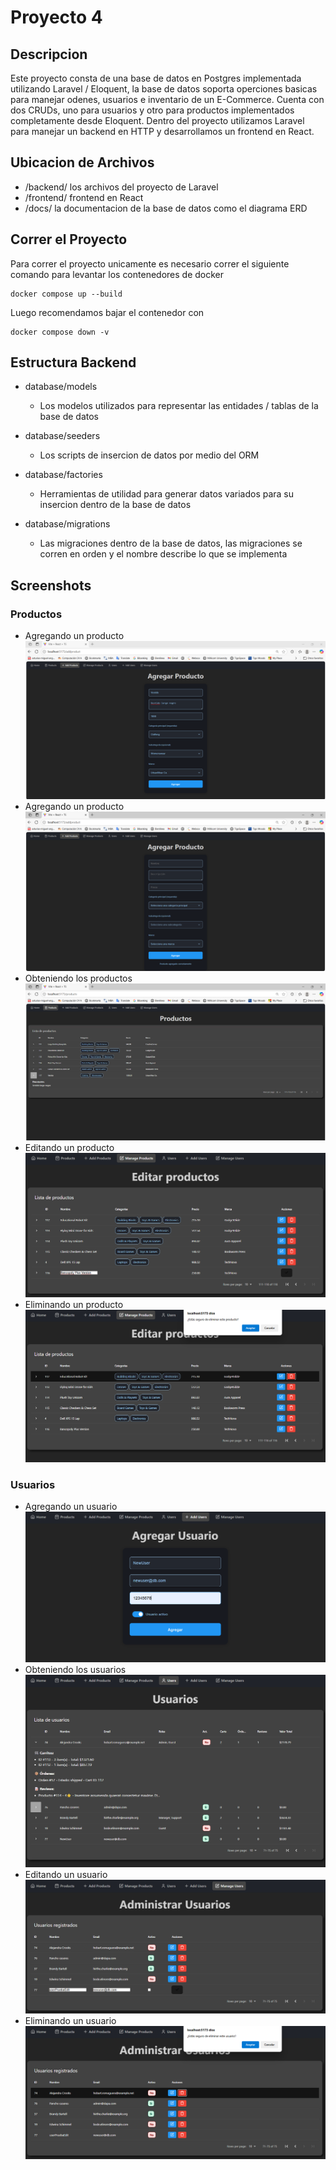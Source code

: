 # Proyecto 4
## Descripcion
Este proyecto consta de una base de datos en Postgres implementada utilizando Laravel / Eloquent, la base de datos soporta operciones basicas para manejar odenes, usuarios e inventario de un E-Commerce. Cuenta con dos CRUDs, uno para usuarios y otro para productos implementados completamente desde Eloquent. Dentro del proyecto utilizamos Laravel para manejar un backend en HTTP y desarrollamos un frontend en React.

## Ubicacion de Archivos

- /backend/ los archivos del proyecto de Laravel
- /frontend/ frontend en React
- /docs/ la documentacion de la base de datos como el diagrama ERD

## Correr el Proyecto
Para correr el proyecto unicamente es necesario correr el siguiente comando para levantar los contenedores de docker
```
docker compose up --build
```
Luego recomendamos bajar el contenedor con
```
docker compose down -v
```

## Estructura Backend

- database/models
  - Los modelos utilizados para representar las entidades / tablas de la base de datos
 
- database/seeders
  - Los scripts de insercion de datos por medio del ORM
 
- database/factories
  - Herramientas de utilidad para generar datos variados para su insercion dentro de la base de datos

- database/migrations
   - Las migraciones dentro de la base de datos, las migraciones se corren en orden y el nombre describe lo que se implementa
 
## Screenshots
### Productos
- Agregando un producto
  <img src="https://github.com/TonitoMC/dbproy4/blob/main/frontend/src/assets/img/postProduct.png" alt="agregando producto">
- Agregando un producto
  <img src="https://github.com/TonitoMC/dbproy4/blob/main/frontend/src/assets/img/ProductoAgregado.png" alt="Producto agregado">
- Obteniendo los productos
  <img src="https://github.com/TonitoMC/dbproy4/blob/main/frontend/src/assets/img/getProducts.png" alt="obteniendo productos">
- Editando un producto
  <img src="https://github.com/TonitoMC/dbproy4/blob/main/frontend/src/assets/img/putProduct.png" alt="editando producto">
- Eliminando un producto
  <img src="https://github.com/TonitoMC/dbproy4/blob/main/frontend/src/assets/img/deleteProduct.png" alt="eliminando producto">

### Usuarios
- Agregando un usuario
  <img src="https://github.com/TonitoMC/dbproy4/blob/main/frontend/src/assets/img/postUser.png" alt="agregando usuario">
- Obteniendo los usuarios
  <img src="https://github.com/TonitoMC/dbproy4/blob/main/frontend/src/assets/img/getUsers.png" alt="obteniendo usuarios">
- Editando un usuario
  <img src="https://github.com/TonitoMC/dbproy4/blob/main/frontend/src/assets/img/putUser.png" alt="editando usuario">
- Eliminando un usuario
  <img src="https://github.com/TonitoMC/dbproy4/blob/main/frontend/src/assets/img/deleteUser.png" alt="eliminando usuario">
